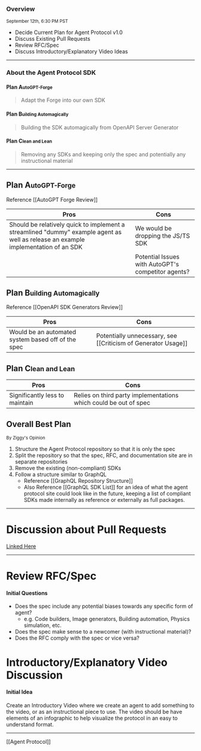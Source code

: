### Overview
<small>September 12th, 6:30 PM PST</small>

- Decide Current Plan for Agent Protocol v1.0
- Discuss Existing Pull Requests
- Review RFC/Spec
- Discuss Introductory/Explanatory Video Ideas



---
### About the Agent Protocol SDK

#### Plan **A**<small>utoGPT-Forge</small>
>Adapt the Forge into our own SDK

#### Plan **B**<small>uilding Automagically</small>
>Building the SDK automagically from OpenAPI Server Generator

#### Plan **C**<small>lean and Lean</small>
>Removing any SDKs and keeping only the spec and potentially any instructional material



---
## Plan A<small>utoGPT-Forge</small>
Reference [[AutoGPT Forge Review]]

| Pros | Cons |
| ---- | ---- |
| Should be relatively quick to implement a streamlined "dummy" example agent as well as release an example implementation of an SDK | We would be dropping the JS/TS SDK |
| | Potential Issues with AutoGPT's competitor agents? |

## Plan B<small>uilding Automagically</small>
Reference [[OpenAPI SDK Generators Review]]

| Pros | Cons |
| ---- | ---- |
| Would be an automated system based off of the spec | Potentially unnecessary, see [[Criticism of Generator Usage]] |

## Plan C<small>lean and Lean</small>

| Pros | Cons |
| ---- | ---- |
| Significantly less to maintain | Relies on third party implementations which could be out of spec |

## Overall Best Plan
<small>By Ziggy's Opinion</small>

1. Structure the Agent Protocol repository so that it is only the spec
2. Split the repository so that the spec, RFC, and documentation site are in separate repositories
3. Remove the existing (non-compliant) SDKs
4. Follow a structure similar to GraphQL
	- Reference [[GraphQL Repository Structure]]
	- Also Reference [[GraphQL SDK List]] for an idea of what the agent protocol site could look like in the future, keeping a list of compliant SDKs made internally as reference or externally as full packages.

---
# Discussion about Pull Requests
[Linked Here](https://github.com/AI-Engineers-Foundation/agent-protocol/pulls)



---
# Review RFC/Spec
#### Initial Questions
- Does the spec include any potential biases towards any specific form of agent?
	- e.g. Code builders, Image generators, Building automation, Physics simulation, etc.
- Does the spec make sense to a newcomer (with instructional material)?
- Does the RFC comply with the spec or vice versa?


# Introductory/Explanatory Video Discussion

#### Initial Idea
Create an Introductory Video where we create an agent to add something to the video, or as an instructional piece to use. The video should be have elements of an infographic to help visualize the protocol in an easy to understand format.


---
[[Agent Protocol]]